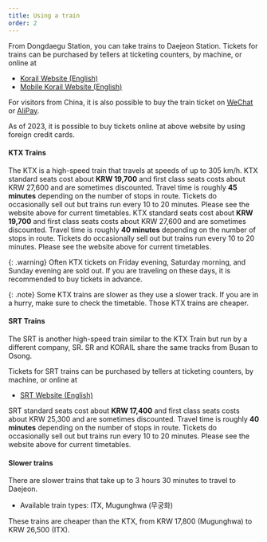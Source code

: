 ```yaml
---
title: Using a train
order: 2
---
```



From Dongdaegu Station, you can take trains to Daejeon Station.
Tickets for trains can be purchased by tellers at ticketing counters, by machine, or online at
- [Korail Website (English)](https://www.letskorail.com/english)
- [Mobile Korail Website (English)](https://m.letskorail.com/english)

For visitors from China, it is also possible to buy the train ticket on [WeChat](https://www.minipaycn.com/minipay/wechat.do) or [AliPay](https://www.minipaycn.com/minipay/alipay.do).

As of 2023, it is possible to buy tickets online at above website by using foreign credit cards.

#### KTX Trains
The KTX is a high-speed train that travels at speeds of up to 305 km/h.
KTX standard seats cost about **KRW 19,700** and first class seats costs about KRW 27,600 and are sometimes discounted. Travel time is roughly **45 minutes** depending on the number of stops in route. Tickets do occasionally sell out but trains run every 10 to 20 minutes. Please see the website above for current timetables. 
KTX standard seats cost about **KRW 19,700** and first class seats costs about KRW 27,600 and are sometimes discounted. Travel time is roughly **40 minutes** depending on the number of stops in route. Tickets do occasionally sell out but trains run every 10 to 20 minutes. Please see the website above for current timetables. 


{: .warning}
Often KTX tickets on Friday evening, Saturday morning, and Sunday evening are sold out. If you are traveling on these days, it is recommended to buy tickets in advance. 

{: .note}
Some KTX trains are slower as they use a slower track. If you are in a hurry, make sure to check the timetable. Those KTX trains are cheaper.


#### SRT Trains

The SRT is another high-speed train similar to the KTX Train but run by a different company, SR. SR and KORAIL share the same tracks from Busan to Osong.

Tickets for SRT trains can be purchased by tellers at ticketing counters, by machine, or online at
- [SRT Website (English)](https://etk.srail.kr/main.do?language=EN)

SRT standard seats cost about **KRW 17,400** and first class seats costs about KRW 25,300 and are sometimes discounted. Travel time is roughly **40 minutes** depending on the number of stops in route. Tickets do occasionally sell out but trains run every 10 to 20 minutes. Please see the website above for current timetables. 



#### Slower trains
There are slower trains that take up to 3 hours 30 minutes to travel to Daejeon. 
- Available train types: ITX, Mugunghwa (무궁화)

These trains are cheaper than the KTX, from KRW 17,800 (Mugunghwa) to KRW 26,500 (ITX).